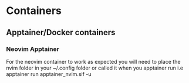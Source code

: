 # Containers
## Apptainer/Docker containers
### Neovim Apptainer
For the neovim container to work as expected you will need to place the nvim folder in your ~/.config folder or called it when you apptainer run i.e apptainer run apptainer_nvim.sif -u <path to config>
